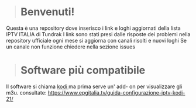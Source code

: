 > # Benvenuti!


Questa è una repository dove inserisco i link e loghi aggiornati della lista IPTV ITALIA di Tundrak
I link sono stati presi dalle risposte dei problemi nella repository ufficiale
ogni mese si aggiorna con canali risolti
e nuovi loghi
Se un canale non funzione chiedere nella sezione issues 

> # Software più compatibile
Il software si chiama  <ins> kodi </ins> 
ma prima serve un' add- on per visualizzare gli m3u.
consultate: https://www.epgitalia.tv/guida-configurazione-iptv-kodi-21/

